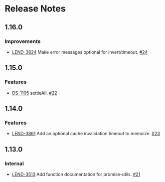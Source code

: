 # Release Notes

## 1.16.0
### Improvements
- [LEND-3824](https://blendlabs.atlassian.net/browse/LEND-3824) Make error messages optional for invert/timeout. [#24](https://git.blendlabs.com/blend/promise-utils/pull/24)

## 1.15.0
### Features
- [DS-1105](https://blendlabs.atlassian.net/browse/DS-1105) settleAll. [#22](https://git.blendlabs.com/blend/promise-utils/pull/22)

## 1.14.0
### Features
- [LEND-3861](https://blendlabs.atlassian.net/browse/LEND-3861) Add an optional cache invalidation timeout to memoize. [#23](https://git.blendlabs.com/blend/promise-utils/pull/23)

## 1.13.0
### Internal
- [LEND-3513](https://blendlabs.atlassian.net/browse/LEND-3513) Add function documentation for promise-utils. [#21](https://git.blendlabs.com/blend/promise-utils/pull/21)
